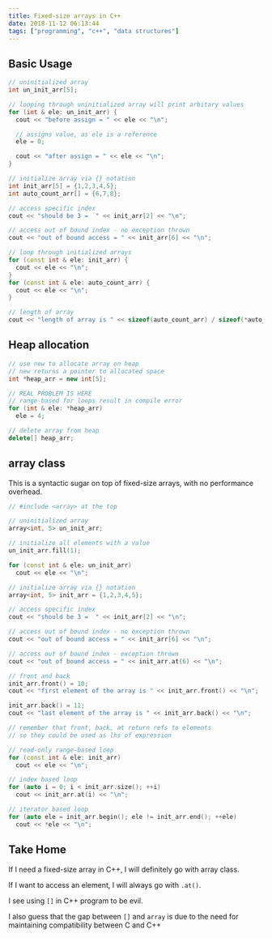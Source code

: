 ```yaml
---
title: Fixed-size arrays in C++
date: 2018-11-12 06:13:44
tags: ["programming", "c++", "data structures"]
---
```


## Basic Usage

```cpp
// uninitialized array
int un_init_arr[5];

// looping through uninitialized array will print arbitary values
for (int & ele: un_init_arr) {
  cout << "before assign = " << ele << "\n";

  // assigns value, as ele is a reference
  ele = 0;

  cout << "after assign = " << ele << "\n";
}

// initialize array via {} notation
int init_arr[5] = {1,2,3,4,5};
int auto_count_arr[] = {6,7,8};

// access specific index
cout << "should be 3 =  " << init_arr[2] << "\n";

// access out of bound index - no exception thrown
cout << "out of bound access = " << init_arr[6] << "\n";

// loop through initialized arrays
for (const int & ele: init_arr) {
  cout << ele << "\n";
}
for (const int & ele: auto_count_arr) {
  cout << ele << "\n";
}

// length of array
cout << "length of array is " << sizeof(auto_count_arr) / sizeof(*auto_count_arr) << "\n";
```

## Heap allocation

```cpp
// use new to allocate array on heap
// new returns a pointer to allocated space
int *heap_arr = new int[5];

// REAL PROBLEM IS HERE
// range-based for loops result in compile error
for (int & ele: *heap_arr)
  ele = 4;

// delete array from heap
delete[] heap_arr;  
```

## array class

This is a syntactic sugar on top of fixed-size arrays, with no performance overhead.

```cpp
// #include <array> at the top

// uninitialized array
array<int, 5> un_init_arr;

// initialize all elements with a value
un_init_arr.fill(1);

for (const int & ele: un_init_arr)
  cout << ele << "\n";

// initialize array via {} notation
array<int, 5> init_arr = {1,2,3,4,5};

// access specific index
cout << "should be 3 =  " << init_arr[2] << "\n";

// access out of bound index - no exception thrown
cout << "out of bound access = " << init_arr[6] << "\n";

// access out of bound index - exception thrown
cout << "out of bound access = " << init_arr.at(6) << "\n";

// front and back
init_arr.front() = 10;
cout << "first element of the array is " << init_arr.front() << "\n";

init_arr.back() = 11;
cout << "last element of the array is " << init_arr.back() << "\n";

// remember that front, back, at return refs to elements
// so they could be used as lhs of expression

// read-only range-based loop
for (const int & ele: init_arr)
  cout << ele << "\n";

// index based loop
for (auto i = 0; i < init_arr.size(); ++i)
  cout << init_arr.at(i) << "\n";

// iterator based loop
for (auto ele = init_arr.begin(); ele != init_arr.end(); ++ele)
  cout << *ele << "\n";
```

## Take Home
If I need a fixed-size array in C++, I will definitely go with array class.

If I want to access an element, I will always go with `.at()`.

I see using `[]` in C++ program to be evil.

I also guess that the gap between `[]` and `array` is due to the need for maintaining compatibility between C and C++
